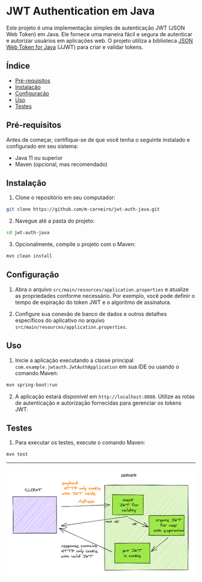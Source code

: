 # JWT Authentication em Java

Este projeto é uma implementação simples de autenticação JWT (JSON Web Token) em Java. Ele fornece uma maneira fácil e segura de autenticar e autorizar usuários em aplicações web. O projeto utiliza a biblioteca [JSON Web Token for Java](https://github.com/jwtk/jjwt) (JJWT) para criar e validar tokens.

## Índice

- [Pré-requisitos](#pré-requisitos)
- [Instalação](#instalação)
- [Configuração](#configuração)
- [Uso](#uso)
- [Testes](#testes)

## Pré-requisitos

Antes de começar, certifique-se de que você tenha o seguinte instalado e configurado em seu sistema:

- Java 11 ou superior
- Maven (opcional, mas recomendado)

## Instalação

1. Clone o repositório em seu computador:

```bash
git clone https://github.com/m-carneiro/jwt-auth-java.git
```

2. Navegue até a pasta do projeto:
```bash
cd jwt-auth-java
```
3. Opcionalmente, compile o projeto com o Maven:
```bash
mvn clean install
```

## Configuração
1. Abra o arquivo `src/main/resources/application.properties` e atualize as propriedades conforme necessário. Por exemplo, você pode definir o tempo de expiração do token JWT e o algoritmo de assinatura.

2. Configure sua conexão de banco de dados e outros detalhes específicos do aplicativo no arquivo `src/main/resources/application.properties`.

## Uso
1. Inicie a aplicação executando a classe principal `com.example.jwtauth.JwtAuthApplication` em sua IDE ou usando o comando Maven:
```bash
mvn spring-boot:run
```
2. A aplicação estará disponível em `http://localhost:8080`. Utilize as rotas de autenticação e autorização fornecidas para gerenciar os tokens JWT.

## Testes
1. Para executar os testes, execute o comando Maven:
```bash
mvn test
```

<hr>

![img.png](img.png)